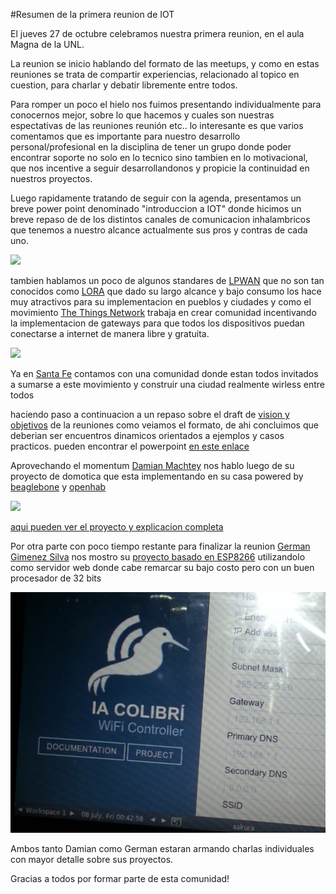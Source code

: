 #Resumen de la	primera reunion de IOT

El jueves 27 de octubre celebramos nuestra primera reunion, en el aula Magna de la UNL.

La reunion se inicio hablando del formato de las meetups, y como en estas reuniones se trata de compartir experiencias, relacionado al topico en cuestion, para charlar y debatir libremente entre todos.

Para romper un poco el hielo nos fuimos presentando individualmente para conocernos mejor, sobre lo que hacemos y cuales son nuestras espectativas de las reuniones reunión etc.. lo interesante es que varios comentamos que es importante para nuestro desarrollo personal/profesional en la disciplina de tener un grupo donde poder encontrar soporte no solo en lo tecnico sino tambien en lo motivacional, que nos incentive a seguir desarrollandonos y propicie la continuidad en nuestros proyectos.

Luego rapidamente tratando de seguir con la agenda, presentamos un breve power point denominado "introduccion a IOT" donde hicimos un breve repaso de de los distintos canales de comunicacion inhalambricos que tenemos a nuestro alcance actualmente sus pros y contras de cada uno.

![](http://content.screencast.com/users/mravinales/folders/Jing/media/423a226d-68f0-488e-b018-291aa3d6554e/00000145.png)

tambien hablamos un poco de algunos standares de [LPWAN](https://en.wikipedia.org/wiki/LPWAN) que no son tan conocidos como [LORA](https://www.lora-alliance.org/What-Is-LoRa/Technology) que dado su largo alcance y bajo consumo los hace muy atractivos para su implementacion en pueblos y ciudades y como el movimiento [The Things Network](https://www.thethingsnetwork.org/) trabaja en crear comunidad incentivando la implementacion de gateways para que todos los dispositivos puedan conectarse a internet de manera libre y gratuita.

![](https://cdn1.tnwcdn.com/wp-content/blogs.dir/1/files/2015/10/Things-Network.jpg)

Ya en [Santa Fe](https://www.thethingsnetwork.org/community/santa-fe/) contamos con una comunidad donde estan todos invitados a sumarse a este movimiento y construir una ciudad realmente wirless entre todos


 haciendo paso a continuacion a un repaso sobre el draft de [vision y objetivos](https://iot-litoral.github.io/) de la reuniones como veiamos el formato, de ahi concluimos que deberian ser encuentros dinamicos orientados a ejemplos y casos practicos.
pueden encontrar el powerpoint [en este enlace](https://github.com/iot-litoral/reuniones/blob/master/Primera%20reunion/diapositivas/PrimeraReunion.pptx)

Aprovechando el momentum [Damian Machtey](http://www.meetup.com/members/192504137) nos hablo luego de su proyecto de domotica que esta implementando en su casa powered by [beaglebone](http://beagleboard.org/bone) y [openhab](http://www.openhab.org/)

![](https://avatars3.githubusercontent.com/u/20468750?v=3&s=466)

[aqui pueden ver el proyecto y explicacion completa](https://github.com/dmachtey/domotics)

Por otra parte con poco tiempo restante para finalizar la reunion [German Gimenez Silva](http://ggerman.github.io/) nos mostro su [proyecto basado en ESP8266](https://github.com/IAColibri/firmware) utilizandolo como servidor web donde
cabe remarcar su bajo costo pero con un buen procesador de 32 bits

![](https://raw.githubusercontent.com/IAColibri/firmware/master/IMG_20160708_004025.jpg)

Ambos tanto Damian como German estaran armando charlas individuales con mayor detalle sobre sus proyectos.

Gracias a todos por formar parte de esta comunidad!




